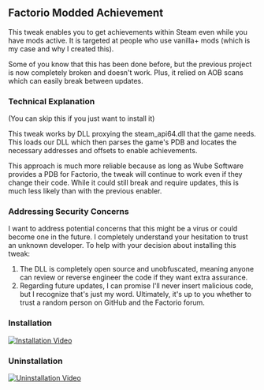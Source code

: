 ## Factorio Modded Achievement

This tweak enables you to get achievements within Steam even while you have mods active. It is targeted at people who use vanilla+ mods (which is my case and why I created this).

Some of you know that this has been done before, but the previous project is now completely broken and doesn't work. Plus, it relied on AOB scans which can easily break between updates.

### Technical Explanation 
(You can skip this if you just want to install it)

This tweak works by DLL proxying the steam_api64.dll that the game needs. This loads our DLL which then parses the game's PDB and locates the necessary addresses and offsets to enable achievements.

This approach is much more reliable because as long as Wube Software provides a PDB for Factorio, the tweak will continue to work even if they change their code. While it could still break and require updates, this is much less likely than with the previous enabler.

### Addressing Security Concerns

I want to address potential concerns that this might be a virus or could become one in the future. I completely understand your hesitation to trust an unknown developer.
To help with your decision about installing this tweak:
  1. The DLL is completely open source and unobfuscated, meaning anyone can review or reverse engineer the code if they want extra assurance.
  2. Regarding future updates, I can promise I'll never insert malicious code, but I recognize that's just my word. Ultimately, it's up to you whether to trust a random person on GitHub and the Factorio forum.

### Installation
[![Installation Video](https://img.youtube.com/vi/nOKb47lJKlE/0.jpg)](https://www.youtube.com/watch?v=nOKb47lJKlE)
### Uninstallation
[![Uninstallation Video](https://img.youtube.com/vi/Vpa5bV7gkIo/0.jpg)](https://www.youtube.com/watch?v=Vpa5bV7gkIo)
